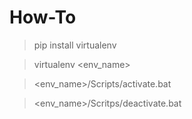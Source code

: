 # How-To

> pip install virtualenv

> virtualenv <env_name>

> <env_name>/Scripts/activate.bat

> <env_name>/Scritps/deactivate.bat

